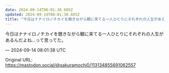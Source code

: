 ```yaml
---
date: 2024-09-14T08:01:38.605Z
updated: 2024-09-14T08:01:38.605Z
title: "今日はナナイロノチカイを聴きながら観に来てる一人ひとりにそれぞれの人生があるんだ[...]"
---
```


<p>今日はナナイロノチカイを聴きながら観に来てる一人ひとりにそれぞれの人生があるんだよね…って思ってた。</p>

&mdash; 2024-09-14 08:01:38 UTC

Original URL: https://mastodon.social/@sakuramochi0/113134855691062557
